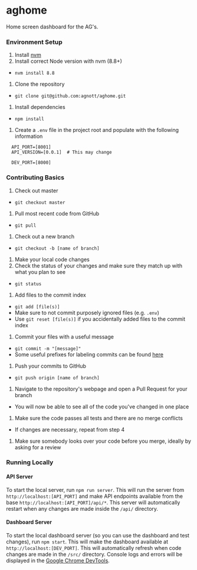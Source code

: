 # aghome
Home screen dashboard for the AG's.

### Environment Setup
1. Install [nvm](https://github.com/creationix/nvm)
1. Install correct Node version with nvm (8.8+)
  - `nvm install 8.8`
1. Clone the repository
  - `git clone git@github.com:agnott/aghome.git`
1. Install dependencies
  - `npm install`
1. Create a `.env` file in the project root and populate with the following information
  ```
    API_PORT=[8001]
    API_VERSION=[0.0.1]  # This may change

    DEV_PORT=[8000]
  ```

### Contributing Basics
1. Check out master
  - `git checkout master`
1. Pull most recent code from GitHub
  - `git pull`
1. Check out a new branch
  - `git checkout -b [name of branch]`
1. Make your local code changes
1. Check the status of your changes and make sure they match up with what you plan to see
  - `git status`
1. Add files to the commit index
  - `git add [file(s)]`
  - Make sure to not commit purposely ignored files (e.g. `.env`)
  - Use `git reset [file(s)]` if you accidentally added files to the commit index
1. Commit your files with a useful message
  - `git commit -m "[message]"`
  - Some useful prefixes for labeling commits can be found [here](https://github.com/quantopian/zipline/issues/96)
1. Push your commits to GitHub
  - `git push origin [name of branch]`
1. Navigate to the repository's webpage and open a Pull Request for your branch
  - You will now be able to see all of the code you've changed in one place
1. Make sure the code passes all tests and there are no merge conflicts
  - If changes are necessary, repeat from step 4
1. Make sure somebody looks over your code before you merge, ideally by asking for a review

### Running Locally
#### API Server
To start the local server, run `npm run server`. This will run the server from `http://localhost:[API_PORT]` and make API endpoints available from the base `http://localhost:[API_PORT]/api/*`. This server will automatically restart when any changes are made inside the `/api/` directory.

#### Dashboard Server
To start the local dashboard server (so you can use the dashboard and test changes), run `npm start`. This will make the dashboard available at `http://localhost:[DEV_PORT]`. This will automatically refresh when code changes are made in the `/src/` directory. Console logs and errors will be displayed in the [Google Chrome DevTools](https://developer.chrome.com/devtools).
